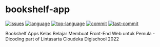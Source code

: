 # bookshelf-app
[![issues](https://img.shields.io/github/issues/rizrmdhn/notes-app-react)](https://github.com/rizrmdhn/notes-app-react/issues)
[![language](https://img.shields.io/github/languages/count/rizrmdhn/notes-app-react)](https://github.com/rizrmdhn/notes-app-react/search?l=javascript)
[![top-language](https://img.shields.io/github/languages/top/rizrmdhn/notes-app-react)](https://github.com/rizrmdhn/notes-app-react/search?l=javascript)
[![commit](https://img.shields.io/github/commit-activity/m/rizrmdhn/notes-app-react)](https://github.com/rizrmdhn/notes-app-react/commits/main)
[![last-commit](https://img.shields.io/github/last-commit/rizrmdhn/notes-app-react)](https://github.com/rizrmdhn/notes-app-react/commits/main)

Bookshelf Apps Kelas Belajar Membuat Front-End Web untuk Pemula - Dicoding part of Lintasarta Cloudeka Digischool 2022
